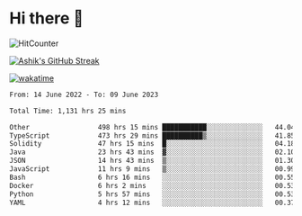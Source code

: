 # Hi there 👋

![HitCounter](https://hits.seeyoufarm.com/api/count/incr/badge.svg?url=https%3A%2F%2Fgithub.com%2Fashrhmn1212%2Fhit-counter)

<!-- ![Contribution Graph](https://github-readme-activity-graph.cyclic.app/graph?username=ashrhmn) -->


<!-- [![Top Langs](https://github-readme-stats.vercel.app/api/top-langs/?username=ashrhmn&layout=compact&theme=synthwave&langs_count=10&card_width=445)](https://github.com/anuraghazra/github-readme-stats) -->

[![Ashik's GitHub Streak](https://github-readme-streak-stats.herokuapp.com/?user=ashrhmn&theme=blood&fire=DD7F1C&background=151515&dates=9f9f9f&border=DD2727)](https://git.io/streak-stats)

<!-- ![Ashik's GitHub stats](https://github-readme-stats.vercel.app/api/?username=ashrhmn&show_icons=true&title_color=fff&icon_color=79ff97&text_color=9f9f9f&bg_color=151515) -->

[![wakatime](https://wakatime.com/badge/user/3df86613-ba63-4631-8e65-0ff18e7becad.svg)](https://wakatime.com/@3df86613-ba63-4631-8e65-0ff18e7becad)

<!--START_SECTION:waka-->

```txt
From: 14 June 2022 - To: 09 June 2023

Total Time: 1,131 hrs 25 mins

Other                 498 hrs 15 mins ███████████░░░░░░░░░░░░░░   44.04 %
TypeScript            473 hrs 29 mins ██████████▒░░░░░░░░░░░░░░   41.85 %
Solidity              47 hrs 15 mins  █░░░░░░░░░░░░░░░░░░░░░░░░   04.18 %
Java                  23 hrs 43 mins  ▓░░░░░░░░░░░░░░░░░░░░░░░░   02.10 %
JSON                  14 hrs 43 mins  ▒░░░░░░░░░░░░░░░░░░░░░░░░   01.30 %
JavaScript            11 hrs 9 mins   ▒░░░░░░░░░░░░░░░░░░░░░░░░   00.99 %
Bash                  6 hrs 16 mins   ░░░░░░░░░░░░░░░░░░░░░░░░░   00.55 %
Docker                6 hrs 2 mins    ░░░░░░░░░░░░░░░░░░░░░░░░░   00.53 %
Python                5 hrs 57 mins   ░░░░░░░░░░░░░░░░░░░░░░░░░   00.53 %
YAML                  4 hrs 12 mins   ░░░░░░░░░░░░░░░░░░░░░░░░░   00.37 %
```

<!--END_SECTION:waka-->


<!--### Most Used Languages
<img src="https://wakatime.com/share/@ashrhmn/24ecb986-5bf8-4607-af7f-0aab08908d8c.png" />

### Favourite Tools
<img src="https://wakatime.com/share/@ashrhmn/f4e08015-f3bc-460a-9228-95a3ba11c604.png" />-->
